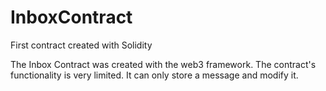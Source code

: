 # InboxContract
First contract created with Solidity

The Inbox Contract was created with the web3 framework. 
The contract's functionality is very limited. It can only store a message and modify it.
